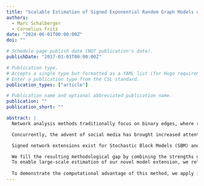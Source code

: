 ```yaml
---
title: "Scalable Estimation of Signed Exponential Random Graph Models with Local Dependence"
authors:
  - Marc Schalberger
  - Cornelius Fritz
date: "2024-06-01T00:00:00Z"
doi: ""

# Schedule page publish date (NOT publication's date).
publishDate: "2017-01-01T00:00:00Z"

# Publication type.
# Accepts a single type but formatted as a YAML list (for Hugo requirements).
# Enter a publication type from the CSL standard.
publication_types: ["article"]

# Publication name and optional abbreviated publication name.
publication: ""
publication_short: ""

abstract: |
  Network analysis methods traditionally focus on binary edges, where relationships are either positive (e.g., alliances, friendships) or negative (e.g., rivalries, conflicts). However, in many real-life scenarios, these two types of relationships can occur simultaneously and are, hence, better characterized by signed interactions of cooperation, neutrality, or conflict.

  Concurrently, the advent of social media has brought increased attention to this area, as the inclusion of negative ties has proven to enrich analysis in polarized discussions. Nowadays, most networks are observed digitally, generating vast amounts of data.

  Signed network extensions exist for Stochastic Block Models (SBM) and Exponential Family Random Graph Models (ERGM), but they have inherent shortcomings. While the SBM can represent cohesive subgroups among the nodes, it implies conditional independence for the formation of ties between nodes, which is unrealistic for networks exhibiting more dependence among edges. On the other hand, ERGMs offer more flexibility in modeling a variety of network properties. However, the assumption of global dependence (i.e., each edge may depend on every other edge) makes them infeasible and unrealistic for large networks. Additionally, the estimation process, which is often based on Markov Chain Monte Carlo methods, often fails due to the complexity and size of the data, as larger networks can lead to degenerate models with poor sampling properties and longer mixing times.

  We fill the resulting methodological gap by combining the strengths of both models while simultaneously addressing their respective weaknesses, introducing local dependence based on non-overlapping neighborhoods. Our model assumes that each node is only aware of the activities within its neighborhood. Consequently, the formation of within-neighborhood edges can be characterized by a more complex ERGM, while between-neighborhood edges are not affected by endogenous effects (i.e., internal and structural influences within a network) that rely on knowledge of neighboring areas. For example, in a social network, individuals may form friendships within their immediate circle without being influenced by the entire network.
  To enable large-scale estimation of our novel model extension, we rely on a two-step estimation approach. In the first step, the network is decomposed into sub-networks by approximating the likelihood of the model with an SBM for signed networks. This step is carried out with the help of a variational approximation and computationally fast MM updates. In the second step, the parameters are estimated given the previously estimated block structure with known methods for ERGMs. Thereby, we enable the estimation of signed ERGMs under local dependencies for large signed networks encompassing thousands of nodes.
  
  To demonstrate the computational advantage of this method, we apply it to both synthetic and real data. We consider a signed Wikipedia network with over 2,000 nodes, where Wikipedia editors undo (negative) or redo (positive) the contributions of other editors. This dataset is particularly suitable for a model that assumes local dependency, as contributors are likely to possess knowledge limited to their focus areas, and through our analysis, we successfully identified these focus areas.
---
```

